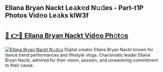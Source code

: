 ## Ellana Bryan Nackt Le𝚊k𝚎d N𝚞𝚍es - Part-t1P Photos Vid𝚎o Le𝚊ks klW3f

# <h2><a href="http://fb62ud1.evod.top/?m=Ellana+Bryan+Nackt">🔗 👉🔴 Ellana Bryan Nackt Vid𝚎o Ph𝚘t𝚘s</a></h2>

[![Ellana Bryan Nackt N𝚞d𝚎s](https://i.imgur.com/8V9OHl7.gif)](http://fb62ud1.evod.top/?m=Ellana+Bryan+Nackt)
Digital creator Ellana Bryan Nackt known for dance trend performances and lifestyle vlogs. Charismatic leader Ellana Bryan Nackt, admired for their vision, passion, and unwavering commitment to their cause. 

